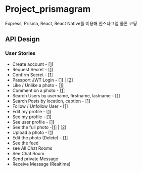 # **Project_prismagram**

Express, Prisma, React, React Native를 이용해 인스타그램 클론 코딩

## **API Design**

### User Stories

- Create account - [[1]](https://github.com/fullyalive/project_prismagram/commit/774930d781c929dcf386fa2fa307dc8f6c16a9bb)
- Request Secret - [[1]](https://github.com/fullyalive/project_prismagram/commit/d4446044d0348ed28f40f7501ae1bac2d0dd9091)
- Confirm Secret - [[1]](https://github.com/fullyalive/project_prismagram/commit/15e4297c97493888f8d55f920aacc7f119667bb9)
- Passport JWT Login - [[1]](https://github.com/fullyalive/project_prismagram/commit/abe24851fd5584a3e57d396e1e849023d222d784) | [[2]](https://github.com/fullyalive/project_prismagram/commit/ecc5b084d3f1cd127ded89daf0d27e0d37298c12)
- Like / Unlike a photo - [[1]](https://github.com/fullyalive/project_prismagram/commit/b7d03f229c3cd38bf6d81e2693af3620e508fe4a)
- Comment on a photo - [[1]](https://github.com/fullyalive/project_prismagram/commit/ec6872ee712d5818c6b5bef4c7fb3c21aa693b3f)
- Search Users by username, firstname, lastname - [[1]](https://github.com/fullyalive/project_prismagram/commit/1262b46fa6e840b622fc0da0aa5db7f62aaee023)
- Search Posts by location, caption - [[1]](https://github.com/fullyalive/project_prismagram/commit/6bb8ab6a0c5f39bea5e497f8aa1cd556f6282310)
- Follow / Unfollow User - [[1]](https://github.com/fullyalive/project_prismagram/commit/7c2fca32bd638ee19b98abe4b51e020b8fc1239b)
- Edit my profile - [[1]](https://github.com/fullyalive/project_prismagram/commit/eb2d13bb3e7da7fcace5b4fa64ee3d979fe38862)
- See my profile - [[1]](https://github.com/fullyalive/project_prismagram/commit/d09bf2a6aef5b0b5edb43209e3350ff6c7121c6c)
- See user profile - [[1]](https://github.com/fullyalive/project_prismagram/commit/e79405d657fd4b8f4a98f5568e3c90d466cedb0e)
- See the full photo -[[1]](https://github.com/fullyalive/project_prismagram/commit/bb0d94df52ece97486da25e96a331e263b8d7b7f) | [[2]](https://github.com/fullyalive/project_prismagram/commit/142e4b4853f472e739be8200ee6b60a50be3f4ee)
- Upload a photo - [[1]](https://github.com/fullyalive/project_prismagram/commit/18d525bd1ac62ca78578a4e18ac0f0f6d8f73eee)
- Edit the photo (Delete) - [[1]](https://github.com/fullyalive/project_prismagram/commit/f416750db5435608e6f4f79c610c5bf91f1e4301)
- See the feed
- see All Chat Rooms
- See Chat Room
- Send private Message
- Receive Message (Realtime)
